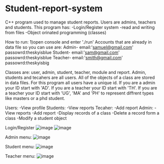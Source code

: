 # Student-report-system
C++ program used to manage student reports. Users are admins, teachers and students.
This program has:
-Login/Register system
-read and writing from files
-Object orinated programming (classes)

How to run:
1)open console and enter './run'
Accounts that are already in data file so you can use are:
Admin- email:'samuel@gmail.com'  passowrd:theskyisblue
Student- email:'sam@gmail.com'  passowrd:theskyisblue
Teacher- email:'smith@gmail.com'  passowrd:theskyisbig

Classes are: user, admin, student, teacher, module and report. Admin, students and tecahers are all users. All of the objects of a class are stored in data files.
For this program all users have a unique id. If you are a admin your ID start with 'AD'. If you are a teacher your ID start with 'TH'. If you are a teacher your ID start with 'UG', 'MA' and 'PH' to represent diffrent types like masters or a phd student.

Users:
-View profile
Students:
-View reports
Tecaher:
-Add report
Admin:
-View reports
-Add report
-Display records of a class
-Delete a record form a class
-Modify a student object

Login/Register
![image](https://user-images.githubusercontent.com/78385915/170709871-3bb699dc-c9e5-497d-b66d-1d48472bf227.png)
![image](https://user-images.githubusercontent.com/78385915/170710628-a398d6ff-0302-4d01-a80f-a89fea9a94d5.png)

Admin menu:
![image](https://user-images.githubusercontent.com/78385915/170710718-dcc9b950-1ef7-474f-ac02-7012fde8981e.png)

Student menu:
![image](https://user-images.githubusercontent.com/78385915/170710862-1ef84af6-6fd8-41c1-9b39-0ff28f3fa787.png)

Teacher menu:
![image](https://user-images.githubusercontent.com/78385915/170710952-d8a5b82b-4aa7-4985-9deb-bbc0e5d1f625.png)




